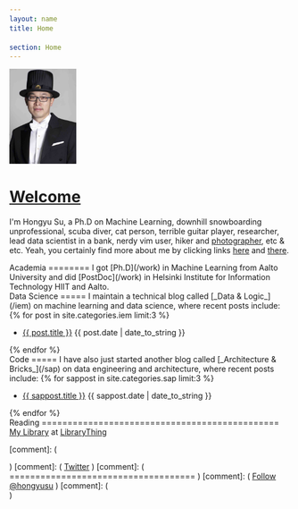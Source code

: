 ```yaml
---
layout: name
title: Home

section: Home
---
```


<img class='inset right' src='/images/hongyu_su.jpg' title='Hongyu Su' alt='Doctoral promotion photo of Hongyu Su' width='120px' />

[Welcome]()
=======

I'm Hongyu Su, a Ph.D on Machine Learning, downhill snowboarding unprofessional, scuba diver, cat person, terrible guitar player, researcher, lead data scientist in a bank, nerdy vim user, hiker and [photographer][flickr], etc & etc.
Yeah, you certainly find more about me by clicking links [here](/work) and [there](/iem).  

[flickr]: https://www.flickr.com/photos/123885344@N02/

<div class="section" markdown="1">
Academia
========
I got [Ph.D](/work) in Machine Learning from Aalto University and did [PostDoc](/work) in Helsinki Institute for Information Technology HIIT and Aalto.
</div>

<div class="section" markdown="1">
Data Science
=====
I maintain a technical blog called [_Data & Logic_](/iem) on machine learning and data science, where recent posts include:
{% for post in site.categories.iem limit:3 %}
<ul class="compact recent">
<li>
	<a href="{{ post.url }}" title="{{ post.excerpt }}">{{ post.title }}</a>
	<span class="date">{{ post.date | date_to_string }}</span> 
</li>
</ul>
{% endfor %}
</div>

<div class="section" markdown="1">
Code
=====
I have also just started another blog called [_Architecture & Bricks_](/sap) on data engineering and architecture, where recent posts include:
{% for sappost in site.categories.sap limit:3 %}
<ul class="compact recent">
<li>
	<a href="{{ sappost.url }}" title="{{ sappost.excerpt }}">{{ sappost.title }}</a>
	<span class="date">{{ sappost.date | date_to_string }}</span> 
</li>
</ul>
{% endfor %}
</div>


<div class="section" markdown="1">
Reading
==============================================
<div id="w0f1b0d7d00e37043ea087e441ab7777f"></div><script type="text/javascript" charset="UTF-8" src="https://www.librarything.com/widget_get.php?userid=Hongyu.Su&theID=w0f1b0d7d00e37043ea087e441ab7777f"></script><noscript><a href="http://www.librarything.com/profile/Hongyu.Su">My Library</a> at <a href="http://www.librarything.com">LibraryThing</a></noscript>
</div>

[comment]: ( <div class="section" markdown="1"> )
[comment]: ( [Twitter](http://twitter.com/hongyusu) )
[comment]: ( ==================================== )
[comment]: ( <a href="https://twitter.com/hongyusu" class="twitter-follow-button" data-show-count="false">Follow @hongyusu</a><script async src="//platform.twitter.com/widgets.js" charset="utf-8"></script> )
[comment]: ( </div> )




